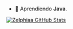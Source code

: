
<br />

- 🌱 Aprendiendo **Java**.
<a href="https://github.com/Zelphiaa">
  <img align="center" src="https://github-readme-stats.anuraghazra1.vercel.app/api?username=Zelphiaa&show_icons=true&include_all_commits=true&theme=vision-friendly-dark&count_private=true" alt="Zelphiaa GitHub Stats" />
</a>
<br />
<br />
<br />
